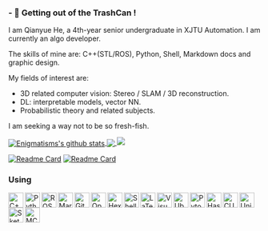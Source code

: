 ### - 🔭 Getting out of the TrashCan !
I am Qianyue He, a 4th-year senior undergraduate in XJTU Automation. I am currently an algo developer.

The skills of mine are: C++(STL/ROS), Python, Shell, Markdown docs and graphic design.

My fields of interest are:
- 3D related computer vision: Stereo / SLAM / 3D reconstruction.
- DL: interpretable models, vector NN.
- Probabilistic theory and related subjects.

I am seeking a way not to be so fresh-fish.

<a href="https://github.com/anuraghazra/github-readme-stats">
  <img align="center" src="https://github-readme-stats.vercel.app/api?username=Enigmatisms&show_icons=true&count_private=true&theme=tokyonight" alt="Enigmatisms's github stats" />
</a>
<a href="https://github.com/anuraghazra/github-readme-stats">
  <!-- Change the `github-readme-stats.anuraghazra1.vercel.app` to `github-readme-stats.vercel.app`  -->
  <img align="center" src="https://github-readme-stats.vercel.app/api/top-langs/?username=Enigmatisms&hide=cmake,makefile,html,less,jupyter notebook,javascript,labview,css,matlab,common lisp,verilog&theme=tokyonight" />
<img src="https://activity-graph.herokuapp.com/graph?username=Enigmatisms&custom_title=Recently%20contributions&hide_border=true&area=true&area_color=2895BC&point=FE0000&line=2895BC&theme=react-dark"/>
</a>

[![Readme Card](https://github-readme-stats.vercel.app/api/pin/?username=Enigmatisms&repo=Volume)](https://github.com/Enigmatisms/Volume)
[![Readme Card](https://github-readme-stats.vercel.app/api/pin/?username=Enigmatisms&repo=LiDARSim2D)](https://github.com/Enigmatisms/LiDARSim2D)

### Using
<img align="left" alt="C++" width="30px" src="https://simpleicons.org/icons/cplusplus.svg" />
<img align="left" alt="Python" width="30px" src="https://cdn.jsdelivr.net/npm/simple-icons@v3/icons/python.svg" />
<img align="left" alt="ROS" width="30px" src="https://simpleicons.org/icons/ros.svg" />
<img align="left" alt="Markdown" width="30px" src="https://simpleicons.org/icons/markdown.svg" />
<img align="left" alt="Git" width="30px" src="https://simpleicons.org/icons/git.svg" />
<img align="left" alt="OpenCV" width="30px" src="https://simpleicons.org/icons/opencv.svg" />
<img align="left" alt="Hexo" width="30px" src="https://simpleicons.org/icons/hexo.svg" />
<img align="left" alt="Shell" width="30px" src="https://simpleicons.org/icons/shell.svg" />
<img align="left" alt="LaTeX" width="30px" src="https://simpleicons.org/icons/latex.svg" />
<img align="left" alt="Visual Studio Code" width="30px" src="https://cdn.jsdelivr.net/npm/simple-icons@v3/icons/visualstudiocode.svg" />
<img align="left" alt="Ubuntu" width="30px" src="https://simpleicons.org/icons/ubuntu.svg" />
<img align="left" alt="Pytorch" width="30px" src="https://simpleicons.org/icons/pytorch.svg" />
<img align="left" alt="Haskell" width="30px" src="https://simpleicons.org/icons/haskell.svg" />
<img align="left" alt="CUDA" width="30px" src="https://simpleicons.org/icons/nvidia.svg" />
<img align="left" alt="Unity" width="30px" src="https://simpleicons.org/icons/unity.svg" />
<img align="left" alt="Sketchup" width="30px" src="https://simpleicons.org/icons/sketchup.svg" />
<img align="left" alt="MC" width="30px" src="https://simpleicons.org/icons/minecraft.svg" />
